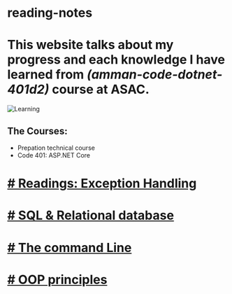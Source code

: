 # reading-notes
# This website talks about my progress and each knowledge I have learned from ***(amman-code-dotnet-401d2)*** course at ASAC.

![Learning](https://peelresearch.com/wp-content/uploads/2019/09/The-learning-brain.jpg)    

## The Courses:
+ Prepation technical course 
+ Code 401: ASP.NET Core     
# 



# [# Readings: Exception Handling](./Reading.md)

# [# SQL & Relational database](./SQLAndRelationalDatabases.md)

# [# The command Line](./TheCommandLine.md)

# [# OOP principles](./Object_Oriented_Principles.md)
